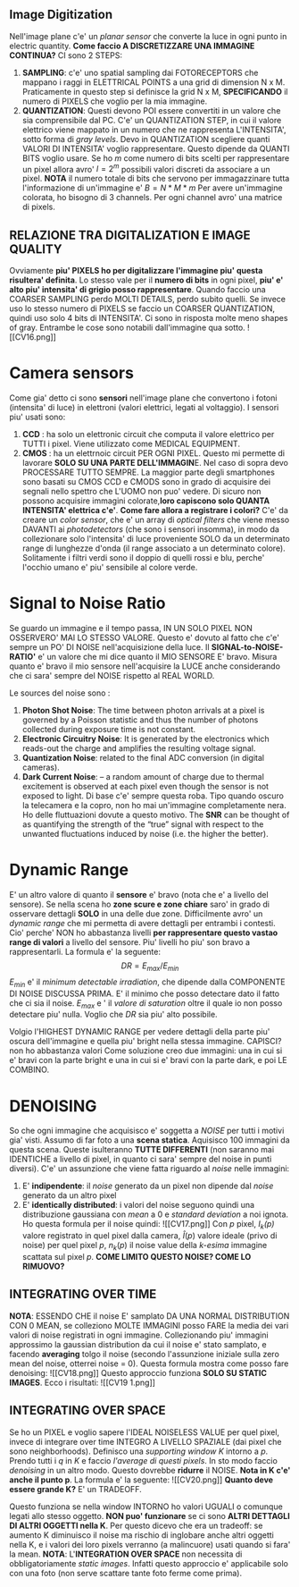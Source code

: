 ## Image Digitization
Nell'image plane c'e' un *planar sensor* che converte la luce in ogni punto in electric quantity.
**Come faccio A DISCRETIZZARE UNA IMMAGINE CONTINUA?**
CI sono 2 STEPS: 
1. **SAMPLING**: c'e' uno spatial sampling  dai FOTORECEPTORS che mappano i raggi in ELETTRICAL POINTS a una grid di dimension N x M. Praticamente in questo step si definisce la grid N x M, **SPECIFICANDO** il numero di PIXELS che voglio per la mia immagine.
2. **QUANTIZATION**: Questi devono POI essere convertiti in un valore che sia comprensibile dal PC. C'e' un QUANTIZATION STEP, in cui il valore                                                                                                                                                                                                                                                                    elettrico viene mappato in un numero che ne rappresenta L'INTENSITA', sotto forma di *gray levels*. Devo in QUANTIZATION scegliere quanti VALORI DI INTENSITA' voglio rappresentare. Questo dipende da QUANTI BITS voglio usare.
   Se ho _m_ come numero di bits scelti per rappresentare un pixel allora avro' $l = 2^m$ possibili valori discreti da associare a un pixel.
**NOTA** il numero totale di bits che servono per immagazzinare tutta l'informazione di un'immagine e' $B = N * M * m$ 
Per avere un'immagine colorata, ho bisogno di 3 channels. Per ogni channel avro' una matrice di pixels. 

## RELAZIONE TRA DIGITALIZATION E IMAGE QUALITY
Ovviamente **piu' PIXELS ho per digitalizzare l'immagine piu' questa risultera' definita**. Lo stesso vale per il **numero di bits** in ogni pixel, **piu' e' alto piu' intensita' di grigio posso rappresentare**.
Quando faccio una COARSER SAMPLING perdo MOLTI DETAILS, perdo subito quelli.
Se invece uso lo stesso numero di PIXELS se faccio un COARSER QUANTIZATION, quindi uso solo 4 bits di INTENSITA'. Ci sono in risposta molte meno shapes of gray. Entrambe le cose sono notabili dall'immagine qua sotto.
![[CV16.png]]
# Camera sensors
Come gia' detto ci sono **sensori** nell'image plane che convertono i fotoni (intensita' di luce) in elettroni (valori elettrici, legati al voltaggio). 
I sensori piu' usati sono:
1. **CCD** : ha solo un elettronic circuit che computa il valore elettrico per TUTTI i pixel. Viene utilizzato come MEDICAL EQUIPMENT.
2. **CMOS** :  ha un elettrnoic circuit  PER OGNI PIXEL. Questo mi permette di lavorare **SOLO SU UNA PARTE DELL'IMMAGIN**E. Nel caso di sopra devo PROCESSARE TUTTO SEMPRE. La maggior parte degli smartphones sono basati su CMOS
CCD e CMODS sono in grado di acquisire dei segnali nello spettro che L'UOMO non puo' vedere. Di sicuro non possono acquisire immagini colorate,**loro capiscono solo QUANTA INTENSITA' elettrica c'e'**.
**Come fare allora a registrare i colori?** C'e' da creare un *color sensor*, che e' un array di *optical filters* che viene messo DAVANTI ai *photodetectors* (che sono i sensori insomma), in modo da collezionare solo l'intensita' di luce proveniente SOLO da un determinato range di lunghezze d'onda (il range associato a un determinato colore).
Solitamente i filtri verdi sono il doppio di quelli rossi e blu, perche' l'occhio umano e' piu' sensibile al colore verde.

# Signal to Noise Ratio
Se guardo un immagine e il tempo passa, IN UN SOLO PIXEL NON OSSERVERO' MAI LO STESSO VALORE. Questo e' dovuto al fatto che c'e' sempre un PO' DI NOISE nell'acquisizione della luce.
Il **SIGNAL-to-NOISE-RATIO'** e' un valore che mi dice quanto il MIO SENSORE E' bravo. Misura quanto e' bravo il mio sensore nell'acquisire la LUCE anche considerando che ci sara' sempre del NOISE rispetto al REAL WORLD.

Le sources del noise sono :
1. **Photon Shot Noise**: The time between photon arrivals at a pixel is governed by a Poisson statistic and thus the number of photons collected during exposure time is not constant.
2. **Electronic Circuitry Noise**: It is generated by the electronics which reads-out the charge and amplifies the resulting voltage signal.
3. **Quantization Noise**: related to the final ADC conversion (in digital cameras).
4. **Dark Current Noise**: – a random amount of charge due to thermal excitement is observed at each pixel even though the sensor is not exposed to light. Di base c'e' sempre questa roba. Tipo quando oscuro la telecamera e la copro, non ho mai un'immagine completamente nera. Ho delle fluttuazioni dovute a questo motivo.
The **SNR** can be thought of as quantifying the strength of the “true” signal with respect to the unwanted fluctuations induced by noise (i.e. the higher the better).


# Dynamic Range
E' un altro valore di quanto il **sensore** e' bravo (nota che e' a livello del sensore).
Se nella scena ho **zone scure e zone chiare** saro' in grado di osservare dettagli **SOLO** in una delle due zone. Difficilmente avro' un *dynamic range* che mi permetta di avere dettagli per entrambi i contesti.
Cio' perche' NON ho abbastanza livelli **per rappresentare questo vastao range di valori** a livello del sensore. 
Piu' livelli ho piu' son bravo a rappresentarli. La formula e' la seguente:
$$DR = E_{max}/E_{min}$$
$E_{min}$ e' il *minimum detectable irradiation*, che dipende dalla COMPONENTE DI NOISE DISCUSSA PRIMA. E' il minimo che posso detectare dato il fatto che ci sia il noise.
$E_{max}$ e ' il *valore di saturation* oltre il quale io non posso detectare piu' nulla.
Voglio che _DR_ sia piu' alto possibile.

Volgio l'HIGHEST DYNAMIC RANGE per vedere dettagli della parte piu' oscura dell'immagine e quella piu' bright nella stessa immagine. CAPISCI? non ho abbastanza valori
Come soluzione creo due immagini: una in cui si e' bravi con la parte bright e una in cui si e' bravi con la parte dark, e poi LE COMBINO.

# DENOISING
So che ogni immagine che acquisisco e' soggetta a _NOISE_ per tutti i motivi gia' visti. 
Assumo di far foto a una **scena statica**. Aquisisco 100 immagini da questa scena.
Queste isulteranno **TUTTE DIFFERENTI** (non saranno mai IDENTICHE a livello di pixel, in quanto ci sara' sempre del noise in punti diversi). 
C'e' un assunzione che viene fatta riguardo al _noise_ nelle immagini:
1. E' **indipendente**: il _noise_ generato da un pixel non dipende dal _noise_ generato da un altro pixel
2. E' **identically distributed**: i valori del noise seguono quindi una distribuzione gaussiana con _mean_ a 0 e _standard deviation_ a noi ignota. 
Ho questa formula per il noise quindi:
![[CV17.png]]
Con _p_ pixel, _$I_k(p)$_ valore registrato in quel pixel dalla camera, $\hat{I}(p)$ valore ideale (privo di noise) per quel pixel _p_, $n_k(p)$ il noise value della _k-esima_ immagine scattata sul pixel _p_. 
**COME LIMITO QUESTO NOISE? COME LO RIMUOVO?**
## INTEGRATING OVER TIME
**NOTA**: ESSENDO CHE il noise E' samplato DA UNA NORMAL DISTRIBUTION CON 0 MEAN, se colleziono MOLTE IMMAGINI posso FARE la media dei vari valori di noise registrati in ogni immagine.
Collezionando piu' immagini approssimo la gaussian distribution da cui il noise e' stato samplato, e facendo **averaging** tolgo il noise (secondo l'assunzione iniziale sulla zero mean del noise, otterrei noise = 0). Questa formula mostra come posso fare denoising:
![[CV18.png]]
Questo approccio funziona **SOLO SU STATIC IMAGES**.
Ecco i risultati:
 ![[CV19 1.png]]
## INTEGRATING OVER SPACE
Se ho un PIXEL e voglio sapere l'IDEAL NOISELESS VALUE per quel pixel, invece di integrare over time INTEGRO A LIVELLO SPAZIALE (dai pixel che sono neighborhoods).
Definisco una _supporting window K_ intorno a _p_. Prendo tutti i _q_ in _K_ e faccio _l'average di questi pixels_. In sto modo faccio _denoising_ in un altro modo.  Questo dovrebbe **ridurre** il NOISE.  **Nota in K c'e' anche il punto p**.
La formula e' la seguente:
![[CV20.png]]
**Quanto deve essere grande K?**
E' un TRADEOFF. 

Questo funziona se nella window INTORNO ho valori UGUALI o comunque legati allo stesso oggetto. **NON puo' funzionare** se ci sono **ALTRI DETTAGLI DI ALTRI OGGETTI nella K**.
Per questo dicevo che era un tradeoff: se aumento K diminuisco il noise ma rischio di inglobare anche  altri oggetti nella K, e i valori dei loro pixels verranno (a malincuore) usati quando si fara' la mean.
**NOTA**: L'**INTEGRATION OVER SPACE** non necessita di obbligatoriamente *static images*. Infatti questo approccio e' applicabile solo con una foto (non serve scattare tante foto ferme come prima).

